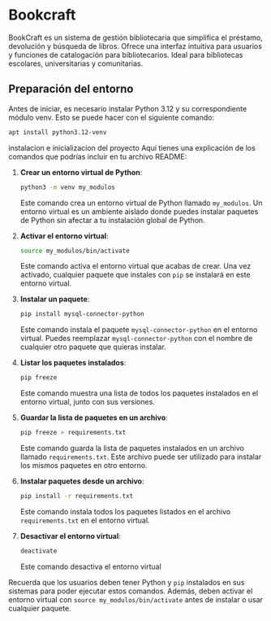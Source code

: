 # Bookcraft
BookCraft es un sistema de gestión bibliotecaria que simplifica el préstamo, devolución y búsqueda de libros. Ofrece una interfaz intuitiva para usuarios y funciones de catalogación para bibliotecarios. Ideal para bibliotecas escolares, universitarias y comunitarias.
## Preparación del entorno

Antes de iniciar, es necesario instalar Python 3.12 y su correspondiente módulo venv. Esto se puede hacer con el siguiente comando:

```bash
apt install python3.12-venv
```

instalacion e inicializacion del proyecto 
Aquí tienes una explicación de los comandos que podrías incluir en tu archivo README:

1. **Crear un entorno virtual de Python**:
   ```bash
   python3 -m venv my_modulos
   ```
   Este comando crea un entorno virtual de Python llamado `my_modulos`. Un entorno virtual es un ambiente aislado donde puedes instalar paquetes de Python sin afectar a tu instalación global de Python.

2. **Activar el entorno virtual**:
   ```bash
   source my_modulos/bin/activate
   ```
   Este comando activa el entorno virtual que acabas de crear. Una vez activado, cualquier paquete que instales con `pip` se instalará en este entorno virtual.

3. **Instalar un paquete**:
   ```bash
   pip install mysql-connector-python
   ```
   Este comando instala el paquete `mysql-connector-python` en el entorno virtual. Puedes reemplazar `mysql-connector-python` con el nombre de cualquier otro paquete que quieras instalar.

4. **Listar los paquetes instalados**:
   ```bash
   pip freeze
   ```
   Este comando muestra una lista de todos los paquetes instalados en el entorno virtual, junto con sus versiones.

5. **Guardar la lista de paquetes en un archivo**:
   ```bash
   pip freeze > requirements.txt
   ```
   Este comando guarda la lista de paquetes instalados en un archivo llamado `requirements.txt`. Este archivo puede ser utilizado para instalar los mismos paquetes en otro entorno.

6. **Instalar paquetes desde un archivo**:
   ```bash
   pip install -r requirements.txt
   ```
   Este comando instala todos los paquetes listados en el archivo `requirements.txt` en el entorno virtual.
7. **Desactivar el entorno virtual**:
   ```bash
   deactivate
   ```
   Este comando desactiva el entorno virtual

Recuerda que los usuarios deben tener Python y `pip` instalados en sus sistemas para poder ejecutar estos comandos. Además, deben activar el entorno virtual con `source my_modulos/bin/activate` antes de instalar o usar cualquier paquete.